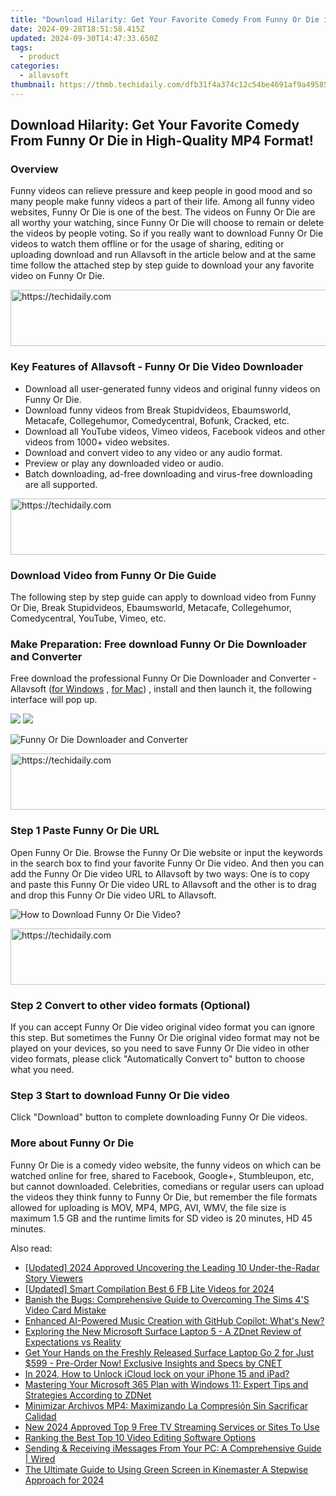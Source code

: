 ```yaml
---
title: "Download Hilarity: Get Your Favorite Comedy From Funny Or Die in High-Quality MP4 Format!"
date: 2024-09-28T18:51:58.415Z
updated: 2024-09-30T14:47:33.650Z
tags:
  - product
categories:
  - allavsoft
thumbnail: https://thmb.techidaily.com/dfb31f4a374c12c54be4691af9a495853d8fa50fd8b2538ecaa291b275493185.jpg
---
```


## Download Hilarity: Get Your Favorite Comedy From Funny Or Die in High-Quality MP4 Format!

### Overview

Funny videos can relieve pressure and keep people in good mood and so many people make funny videos a part of their life. Among all funny video websites, Funny Or Die is one of the best. The videos on Funny Or Die are all worthy your watching, since Funny Or Die will choose to remain or delete the videos by people voting. So if you really want to download Funny Or Die videos to watch them offline or for the usage of sharing, editing or uploading download and run Allavsoft in the article below and at the same time follow the attached step by step guide to download your any favorite video on Funny Or Die.

<!-- affiliate ads begin -->
<a href="https://appsumo.8odi.net/c/5597632/2049390/7443" target="_top" id="2049390">
  <img src="//a.impactradius-go.com/display-ad/7443-2049390" border="0" alt="https://techidaily.com" width="728" height="90"/>
</a>
<img height="0" width="0" src="https://appsumo.8odi.net/i/5597632/2049390/7443" style="position:absolute;visibility:hidden;" border="0" />
<!-- affiliate ads end -->

### Key Features of Allavsoft - Funny Or Die Video Downloader

* Download all user-generated funny videos and original funny videos on Funny Or Die.
* Download funny videos from Break Stupidvideos, Ebaumsworld, Metacafe, Collegehumor, Comedycentral, Bofunk, Cracked, etc.
* Download all YouTube videos, Vimeo videos, Facebook videos and other videos from 1000+ video websites.
* Download and convert video to any video or any audio format.
* Preview or play any downloaded video or audio.
* Batch downloading, ad-free downloading and virus-free downloading are all supported.

<!-- affiliate ads begin -->
<a href="https://aligracehair.sjv.io/c/5597632/2012406/19272" target="_top" id="2012406">
  <img src="//a.impactradius-go.com/display-ad/19272-2012406" border="0" alt="https://techidaily.com" width="728" height="90"/>
</a>
<img height="0" width="0" src="https://aligracehair.sjv.io/i/5597632/2012406/19272" style="position:absolute;visibility:hidden;" border="0" />
<!-- affiliate ads end -->

### Download Video from Funny Or Die Guide

The following step by step guide can apply to download video from Funny Or Die, Break Stupidvideos, Ebaumsworld, Metacafe, Collegehumor, Comedycentral, YouTube, Vimeo, etc.

### Make Preparation: Free download Funny Or Die Downloader and Converter

Free download the professional Funny Or Die Downloader and Converter - Allavsoft ([for Windows](https://tools.techidaily.com/allavsoft/products/) , [for Mac](https://tools.techidaily.com/allavsoft/products/)) , install and then launch it, the following interface will pop up.

[![](https://www.allavsoft.com/how-to/../images/how-to/free-download-win.jpg)](https://tools.techidaily.com/allavsoft/products/) [![](https://www.allavsoft.com/how-to/../images/how-to/free-download-mac.jpg)](https://tools.techidaily.com/allavsoft/products/)

![Funny Or Die Downloader and Converter](https://www.allavsoft.com/how-to/../images/allavsoft/screen-shot-600.jpg)

<!-- affiliate ads begin -->
<a href="https://aidotcom.pxf.io/c/5597632/2134500/19576" target="_top" id="2134500">
  <img src="//a.impactradius-go.com/display-ad/19576-2134500" border="0" alt="https://techidaily.com" width="600" height="90"/>
</a>
<img height="0" width="0" src="https://aidotcom.pxf.io/i/5597632/2134500/19576" style="position:absolute;visibility:hidden;" border="0" />
<!-- affiliate ads end -->

### Step 1 Paste Funny Or Die URL

Open Funny Or Die. Browse the Funny Or Die website or input the keywords in the search box to find your favorite Funny Or Die video. And then you can add the Funny Or Die video URL to Allavsoft by two ways: One is to copy and paste this Funny Or Die video URL to Allavsoft and the other is to drag and drop this Funny Or Die video URL to Allavsoft.

![How to Download Funny Or Die Video?](https://www.allavsoft.com/how-to/../images/how-to/download-rtmp-video/download-rtmp-video.jpg)

<!-- affiliate ads begin -->
<a href="https://dhgate.sjv.io/c/5597632/1186864/12108" target="_top" id="1186864">
  <img src="//a.impactradius-go.com/display-ad/12108-1186864" border="0" alt="https://techidaily.com" width="728" height="90"/>
</a>
<img height="0" width="0" src="https://dhgate.sjv.io/i/5597632/1186864/12108" style="position:absolute;visibility:hidden;" border="0" />
<!-- affiliate ads end -->

### Step 2 Convert to other video formats (Optional)

If you can accept Funny Or Die video original video format you can ignore this step. But sometimes the Funny Or Die original video format may not be played on your devices, so you need to save Funny Or Die video in other video formats, please click "Automatically Convert to" button to choose what you need.

### Step 3 Start to download Funny Or Die video

Click "Download" button to complete downloading Funny Or Die videos.

### More about Funny Or Die

Funny Or Die is a comedy video website, the funny videos on which can be watched online for free, shared to Facebook, Google+, Stumbleupon, etc, but cannot downloaded. Celebrities, comedians or regular users can upload the videos they think funny to Funny Or Die, but remember the file formats allowed for uploading is MOV, MP4, MPG, AVI, WMV, the file size is maximum 1.5 GB and the runtime limits for SD video is 20 minutes, HD 45 minutes.

<ins class="adsbygoogle"
     style="display:block"
     data-ad-format="autorelaxed"
     data-ad-client="ca-pub-7571918770474297"
     data-ad-slot="1223367746"></ins>

<ins class="adsbygoogle"
     style="display:block"
     data-ad-client="ca-pub-7571918770474297"
     data-ad-slot="8358498916"
     data-ad-format="auto"
     data-full-width-responsive="true"></ins>

<span class="atpl-alsoreadstyle">Also read:</span>
<div><ul>
<li><a href="https://instagram-video-files.techidaily.com/updated-2024-approved-uncovering-the-leading-10-under-the-radar-story-viewers/"><u>[Updated] 2024 Approved Uncovering the Leading 10 Under-the-Radar Story Viewers</u></a></li>
<li><a href="https://facebook-video-recording.techidaily.com/updated-smart-compilation-best-6-fb-lite-videos-for-2024/"><u>[Updated] Smart Compilation Best 6 FB Lite Videos for 2024</u></a></li>
<li><a href="https://win-able.techidaily.com/banish-the-bugs-comprehensive-guide-to-overcoming-the-sims-4s-video-card-mistake/"><u>Banish the Bugs: Comprehensive Guide to Overcoming The Sims 4'S Video Card Mistake</u></a></li>
<li><a href="https://win-trending.techidaily.com/enhanced-ai-powered-music-creation-with-github-copilot-whats-new/"><u>Enhanced AI-Powered Music Creation with GitHub Copilot: What's New?</u></a></li>
<li><a href="https://win-trending.techidaily.com/exploring-the-new-microsoft-surface-laptop-5-a-zdnet-review-of-expectations-vs-reality/"><u>Exploring the New Microsoft Surface Laptop 5 - A ZDnet Review of Expectations vs Reality</u></a></li>
<li><a href="https://win-trending.techidaily.com/get-your-hands-on-the-freshly-released-surface-laptop-go-2-for-just-599-pre-order-now-exclusive-insights-and-specs-by-cnet/"><u>Get Your Hands on the Freshly Released Surface Laptop Go 2 for Just $599 - Pre-Order Now! Exclusive Insights and Specs by CNET</u></a></li>
<li><a href="https://activate-lock.techidaily.com/in-2024-how-to-unlock-icloud-lock-on-your-iphone-15-and-ipad-by-drfone-ios/"><u>In 2024, How to Unlock iCloud lock on your iPhone 15 and iPad?</u></a></li>
<li><a href="https://win-trending.techidaily.com/mastering-your-microsoft-365-plan-with-windows-11-expert-tips-and-strategies-according-to-zdnet/"><u>Mastering Your Microsoft 365 Plan with Windows 11: Expert Tips and Strategies According to ZDNet</u></a></li>
<li><a href="https://solve-lab.techidaily.com/minimizar-archivos-mp4-maximizando-la-compresion-sin-sacrificar-calidad/"><u>Minimizar Archivos MP4: Maximizando La Compresión Sin Sacrificar Calidad</u></a></li>
<li><a href="https://ai-live-streaming.techidaily.com/new-2024-approved-top-9-free-tv-streaming-services-or-sites-to-use/"><u>New 2024 Approved Top 9 Free TV Streaming Services or Sites To Use</u></a></li>
<li><a href="https://ai-driven-video-production.techidaily.com/ranking-the-best-top-10-video-editing-software-options/"><u>Ranking the Best Top 10 Video Editing Software Options</u></a></li>
<li><a href="https://win-trending.techidaily.com/sending-and-receiving-imessages-from-your-pc-a-comprehensive-guide-wired/"><u>Sending & Receiving iMessages From Your PC: A Comprehensive Guide | Wired</u></a></li>
<li><a href="https://some-approaches.techidaily.com/the-ultimate-guide-to-using-green-screen-in-kinemaster-a-stepwise-approach-for-2024/"><u>The Ultimate Guide to Using Green Screen in Kinemaster A Stepwise Approach for 2024</u></a></li>
</ul></div>

